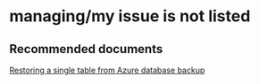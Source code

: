 <properties
	pageTitle="managing/my issue is not listed"
	description="managing/my issue is not listed"
	service="microsoft.sql"
	resource="servers"
	authors="aashu"
	displayOrder=""
	selfHelpType="generic"
	supportTopicIds="32045125"
	resourceTags=""
	productPesIds="13491"
	cloudEnvironments="public"
/>

# managing/my issue is not listed


## **Recommended documents**
[Restoring a single table from Azure database backup](https://azure.microsoft.com/documentation/articles/sql-database-cloud-migrate-restore-single-table-azure-backup/)

